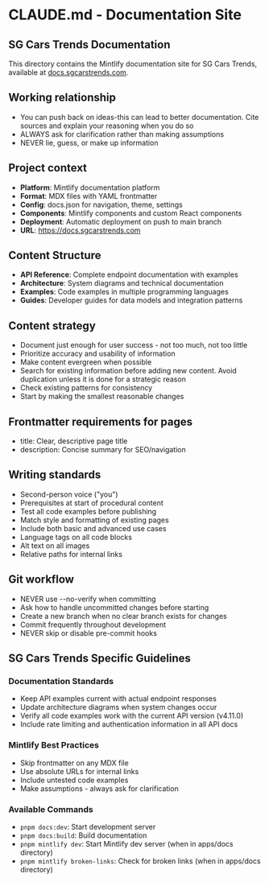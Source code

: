 # CLAUDE.md - Documentation Site

## SG Cars Trends Documentation

This directory contains the Mintlify documentation site for SG Cars Trends, available at [docs.sgcarstrends.com](https://docs.sgcarstrends.com).

## Working relationship

- You can push back on ideas-this can lead to better documentation. Cite sources and explain your reasoning when you do
  so
- ALWAYS ask for clarification rather than making assumptions
- NEVER lie, guess, or make up information

## Project context

- **Platform**: Mintlify documentation platform
- **Format**: MDX files with YAML frontmatter
- **Config**: docs.json for navigation, theme, settings
- **Components**: Mintlify components and custom React components
- **Deployment**: Automatic deployment on push to main branch
- **URL**: https://docs.sgcarstrends.com

## Content Structure

- **API Reference**: Complete endpoint documentation with examples
- **Architecture**: System diagrams and technical documentation
- **Examples**: Code examples in multiple programming languages
- **Guides**: Developer guides for data models and integration patterns

## Content strategy

- Document just enough for user success - not too much, not too little
- Prioritize accuracy and usability of information
- Make content evergreen when possible
- Search for existing information before adding new content. Avoid duplication unless it is done for a strategic reason
- Check existing patterns for consistency
- Start by making the smallest reasonable changes

## Frontmatter requirements for pages

- title: Clear, descriptive page title
- description: Concise summary for SEO/navigation

## Writing standards

- Second-person voice ("you")
- Prerequisites at start of procedural content
- Test all code examples before publishing
- Match style and formatting of existing pages
- Include both basic and advanced use cases
- Language tags on all code blocks
- Alt text on all images
- Relative paths for internal links

## Git workflow

- NEVER use --no-verify when committing
- Ask how to handle uncommitted changes before starting
- Create a new branch when no clear branch exists for changes
- Commit frequently throughout development
- NEVER skip or disable pre-commit hooks

## SG Cars Trends Specific Guidelines

### Documentation Standards
- Keep API examples current with actual endpoint responses
- Update architecture diagrams when system changes occur
- Verify all code examples work with the current API version (v4.11.0)
- Include rate limiting and authentication information in all API docs

### Mintlify Best Practices

- Skip frontmatter on any MDX file
- Use absolute URLs for internal links
- Include untested code examples
- Make assumptions - always ask for clarification

### Available Commands

- `pnpm docs:dev`: Start development server
- `pnpm docs:build`: Build documentation
- `pnpm mintlify dev`: Start Mintlify dev server (when in apps/docs directory)
- `pnpm mintlify broken-links`: Check for broken links (when in apps/docs directory)